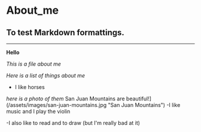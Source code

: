 # About_me

## To test Markdown formattings.  
---
**Hello**

*This is a file about me* 

*Here is a list of things about me*

- I like horses

*here is a photo of them*
San Juan Mountains are beautiful!](/assets/images/san-juan-mountains.jpg "San Juan Mountains")
-I like music  and I play the violin 

-I also like to read and to draw (but I'm really bad at it) 


